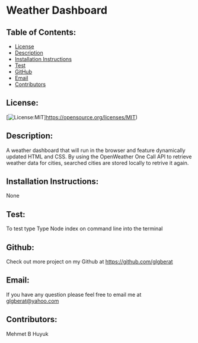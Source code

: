 # Weather Dashboard
  ## Table of Contents: 
  - [License](#license)
  - [Description](#description)
  - [Installation Instructions](#installation-instructions)
  - [Test](#test)
  - [GitHub](#github)
  - [Email](#email)
  - [Contributors](#contributors)
## License:
[![License:MIT](https://img.shields.io/badge/License-MIT-blue.svg)]https://opensource.org/licenses/MIT)
## Description:
A weather dashboard that will run in the browser and feature dynamically updated HTML and CSS. By using the OpenWeather One Call API to retrieve weather data for cities, searched cities are stored locally to retrive it again.
## Installation Instructions: 
None
## Test: 
To test type Type Node index on command line into the terminal
## Github: 
Check out more project on my Github at https://github.com/glgberat
## Email:
If you have any question please feel free to email me at glgberat@yahoo.com
## Contributors:
Mehmet B Huyuk




